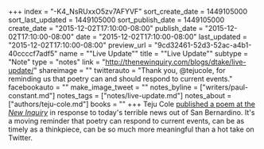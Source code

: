 +++
index = "-K4_NsRUxxO5zv7AFYVF"
sort_create_date = 1449105000
sort_last_updated = 1449105000
sort_publish_date = 1449105000
create_date = "2015-12-02T17:10:00-08:00"
publish_date = "2015-12-02T17:10:00-08:00"
date = "2015-12-02T17:10:00-08:00"
last_updated = "2015-12-02T17:10:00-08:00"
preview_url = "9cd32461-52d3-52ac-a4b1-40ccccf7adf5"
name = "\"Live Update\""
title = "\"Live Update\""
subtype = "Note"
type = "notes"
link = "http://thenewinquiry.com/blogs/dtake/live-update/"
shareimage = ""
twitterauto = "Thank you, @tejucole, for reminding us that poetry can and should respond to current events."
facebookauto = ""
make_image_tweet = ""
notes_byline = ["writers/paul-constant.md"]
notes_tags = ["notes/live-update.md"]
notes_about = ["authors/teju-cole.md"]
books = ""
+++
Teju Cole [published a poem at the *New Inquiry*](http://thenewinquiry.com/blogs/dtake/live-update/) in response to today's terrible news out of San Bernardino. It's a moving reminder that poetry can respond to current events, can be as timely as a thinkpiece, can be so much more meaningful than a hot take on Twitter.